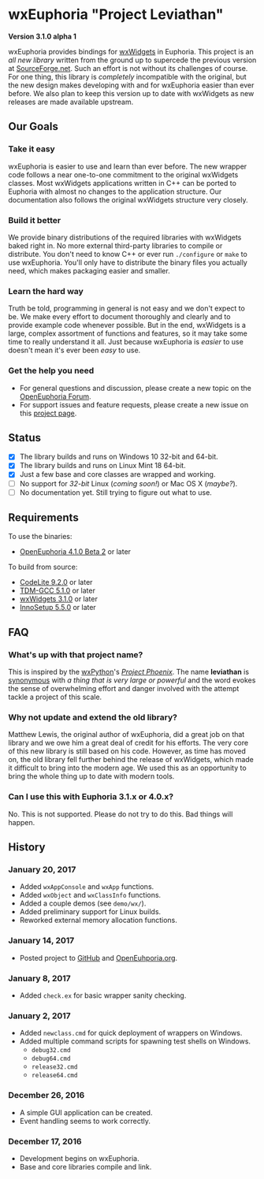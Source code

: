 # wxEuphoria "Project Leviathan"

**Version 3.1.0 alpha 1**

wxEuphoria provides bindings for [wxWidgets](https://www.wxwidgets.org/) in Euphoria. This project is an *all new library* written from the ground up to supercede the previous version at [SourceForge.net](http://wxeuphoria.sourceforge.net/). Such an effort is not without its challenges of course. For one thing, this library is *completely* incompatible with the original, but the new design makes developing with and for wxEuphoria easier than ever before. We also plan to keep this version up to date with wxWidgets as new releases are made available upstream.

## Our Goals

### Take it easy

wxEuphoria is easier to use and learn than ever before. The new wrapper code follows a near one-to-one commitment to the original wxWidgets classes. Most wxWidgets applications written in C++ can be ported to Euphoria with almost no changes to the application structure. Our documentation also follows the original wxWidgets structure very closely.

### Build it better

We provide binary distributions of the required libraries with wxWidgets baked right in. No more external third-party libraries to compile or distribute. You don't need to know C++ or ever run `./configure` or `make` to use wxEuphoria. You'll only have to distribute the binary files you actually need, which makes packaging easier and smaller.

### Learn the hard way

Truth be told, programming in general is not easy and we don't expect to be. We make every effort to document thoroughly and clearly and to provide example code whenever possible. But in the end, wxWidgets is a large, complex assortment of functions and features, so it may take some time to really understand it all. Just because wxEuphoria is *easier* to use doesn't mean it's ever been *easy* to use.

### Get the help you need

- For general questions and discussion, please create a new topic on the [OpenEuphoria Forum](http://openeuphoria.org/forum/).
- For support issues and feature requests, please create a new issue on this [project page](https://github.com/ghaberek/wxEuphoria/issues/).

## Status

- [x] The library builds and runs on Windows 10 32-bit and 64-bit.
- [x] The library builds and runs on Linux Mint 18 64-bit.
- [x] Just a few base and core classes are wrapped and working.
- [ ] No support for *32-bit* Linux (*coming soon!*) or Mac OS X (*maybe?*).
- [ ] No documentation yet. Still trying to figure out what to use.

## Requirements

To use the binaries:
- [OpenEuphoria 4.1.0 Beta 2](https://sourceforge.net/projects/rapideuphoria/files/Euphoria/4.1.0-beta2/) or later

To build from source:
- [CodeLite 9.2.0](https://codelite.org/) or later
- [TDM-GCC 5.1.0](http://tdm-gcc.tdragon.net/) or later
- [wxWidgets 3.1.0](http://www.wxwidgets.org/) or later
- [InnoSetup 5.5.0](http://www.jrsoftware.org/) or later

## FAQ

### What's up with that project name?

This is inspired by the [wxPython](https://www.wxpython.org/)'s *[Project Phoenix](https://wiki.wxpython.org/ProjectPhoenix)*. The name **leviathan** is [synonymous](https://www.google.com/search?q=define%3Aleviathan) with *a thing that is very large or powerful* and the word evokes the sense of overwhelming effort and danger involved with the attempt tackle a project of this scale.

### Why not update and extend the old library?

Matthew Lewis, the original author of wxEuphoria, did a great job on that library and we owe him a great deal of credit for his efforts. The very core of this new library is still based on his code. However, as time has moved on, the old library fell further behind the release of wxWidgets, which made it difficult to bring into the modern age. We used this as an opportunity to bring the whole thing up to date with modern tools.

### Can I use this with Euphoria 3.1.x or 4.0.x?

No. This is not supported. Please do not try to do this. Bad things will happen.

## History

### January 20, 2017

- Added `wxAppConsole` and `wxApp` functions.
- Added `wxObject` and `wxClassInfo` functions.
- Added a couple demos (see `demo/wx/`).
- Added preliminary support for Linux builds.
- Reworked external memory allocation functions.

### January 14, 2017

- Posted project to [GitHub](https://github.com/ghaberek/wxEuphoria) and [OpenEuhporia.org](openeuphoria.org/forum/130722.wc).

### January 8, 2017

- Added `check.ex` for basic wrapper sanity checking.

### January 2, 2017

- Added `newclass.cmd` for quick deployment of wrappers on Windows.
- Added multiple command scripts for spawning test shells on Windows.
  - `debug32.cmd`
  - `debug64.cmd`
  - `release32.cmd`
  - `release64.cmd`

### December 26, 2016

- A simple GUI application can be created.
- Event handling seems to work correctly.

### December 17, 2016

- Development begins on wxEuphoria.
- Base and core libraries compile and link.

